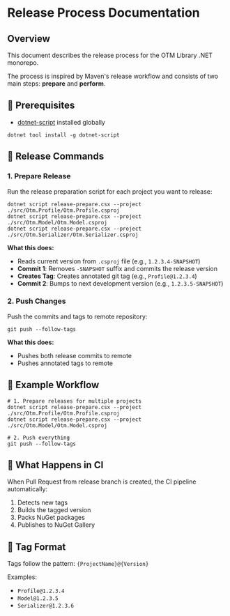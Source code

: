 
# Release Process Documentation

## Overview

This document describes the release process for the OTM Library .NET monorepo. 

The process is inspired by Maven's release workflow and consists of two main steps: **prepare** and **perform**.

## 🔧 Prerequisites

- [dotnet-script](https://github.com/filipw/dotnet-script) installed globally

```shell
dotnet tool install -g dotnet-script
```

## 🔧 Release Commands

### 1. Prepare Release

Run the release preparation script for each project you want to release:

```shell
dotnet script release-prepare.csx --project ./src/Otm.Profile/Otm.Profile.csproj
dotnet script release-prepare.csx --project ./src/Otm.Model/Otm.Model.csproj
dotnet script release-prepare.csx --project ./src/Otm.Serializer/Otm.Serializer.csproj
```

**What this does:**
- Reads current version from `.csproj` file (e.g., `1.2.3.4-SNAPSHOT`)
- **Commit 1**: Removes `-SNAPSHOT` suffix and commits the release version
- **Creates Tag**: Creates annotated git tag (e.g., `Profile@1.2.3.4`)
- **Commit 2**: Bumps to next development version (e.g., `1.2.3.5-SNAPSHOT`)

### 2. Push Changes

Push the commits and tags to remote repository:

```shell
git push --follow-tags
```

**What this does:**
- Pushes both release commits to remote
- Pushes annotated tags to remote

## 🔧 Example Workflow

```shell
# 1. Prepare releases for multiple projects
dotnet script release-prepare.csx --project ./src/Otm.Profile/Otm.Profile.csproj
dotnet script release-prepare.csx --project ./src/Otm.Model/Otm.Model.csproj

# 2. Push everything
git push --follow-tags
```

## 🔧 What Happens in CI

When Pull Request from release branch is created, the CI pipeline automatically:
1. Detects new tags
2. Builds the tagged version
3. Packs NuGet packages
4. Publishes to NuGet Gallery

## 🔧 Tag Format

Tags follow the pattern: `{ProjectName}@{Version}`

Examples:
- `Profile@1.2.3.4`
- `Model@1.2.3.5`
- `Serializer@1.2.3.6`
